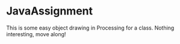 # JavaAssignment

This is some easy object drawing in Processing for a class. Nothing interesting, move along!
